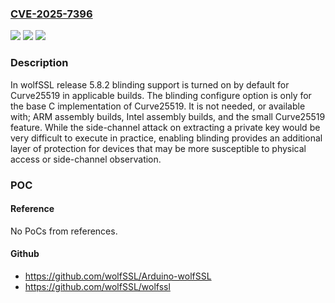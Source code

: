 ### [CVE-2025-7396](https://cve.mitre.org/cgi-bin/cvename.cgi?name=CVE-2025-7396)
![](https://img.shields.io/static/v1?label=Product&message=wolfSSL&color=blue)
![](https://img.shields.io/static/v1?label=Version&message=5.8.0%3B%200%20&color=brightgreen)
![](https://img.shields.io/static/v1?label=Vulnerability&message=n%2Fa&color=blue)

### Description

In wolfSSL release 5.8.2 blinding support is turned on by default for Curve25519 in applicable builds. The blinding configure option is only for the base C implementation of Curve25519. It is not needed, or available with; ARM assembly builds, Intel assembly builds, and the small Curve25519 feature. While the side-channel attack on extracting a private key would be very difficult to execute in practice, enabling blinding provides an additional layer of protection for devices that may be more susceptible to physical access or side-channel observation.

### POC

#### Reference
No PoCs from references.

#### Github
- https://github.com/wolfSSL/Arduino-wolfSSL
- https://github.com/wolfSSL/wolfssl


